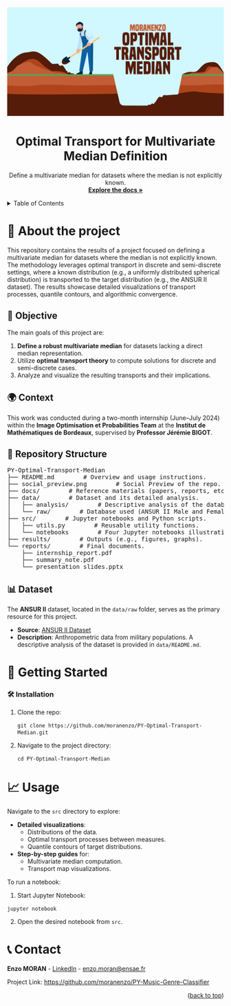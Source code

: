 <a id="readme-top"></a>


<!-- PROJECT LOGO -->
<br />
<div align="center">
  <a href="https://github.com/moranenzo/PY-Optimal-Transport-Median">
    <img src="social_preview.png">
  </a>

<h1 align="center">Optimal Transport for Multivariate Median Definition</h3>

  <p>
    Define a multivariate median for datasets where the median is not explicitly known.
    <br />
    <a href="https://github.com/moranenzo/PY-Optimal-Transport-Median"><strong>Explore the docs »</strong></a>
    <br />
  </p>
</div>


<!-- TABLE OF CONTENTS -->
<details>
  <summary>Table of Contents</summary>
  <ol>
    <li>
      <a href="#about-the-project">📄 About The Project</a>
      <ul>
	<li><a href="#objective">🎯 Objective</a></li>
	<li><a href="#context">🌍 Context</a></li>
        <li><a href="#repository-structure">📁 Repository Structure</a></li>
        <li><a href="#dataset">📊 Dataset</a></li>
      </ul>
    </li>
    <li>
      <a href="#getting-started">🚀 Getting Started</a>
      <ul>
        <li><a href="#installation">🛠️ Installation</a></li>
      </ul>
    </li>
    <li><a href="#usage">📈 Usage</a></li>
    <li><a href="#contact">📞 Contact</a></li>
  </ol>
</details>



<!-- ABOUT THE PROJECT -->
<h1 id="about-the-project">📄 About the project</h1>

<p>
This repository contains the results of a project focused on defining a multivariate median for datasets where the median is not explicitly known. The methodology leverages optimal transport in discrete and semi-discrete settings, where a known distribution (e.g., a uniformly distributed spherical distribution) is transported to the target distribution (e.g., the ANSUR II dataset).
The results showcase detailed visualizations of transport processes, quantile contours, and algorithmic convergence.
</p>


<!-- OBJECTIVE -->
<h2 id="objective">🎯 Objective</h2>
<p>The main goals of this project are:</p>
<ol>
  <li><strong>Define a robust multivariate median</strong> for datasets lacking a direct median representation.</li>
  <li>Utilize <strong>optimal transport theory</strong> to compute solutions for discrete and semi-discrete cases.</li>
  <li>Analyze and visualize the resulting transports and their implications.</li>
</ol>


<!-- CONTEXT -->
<h2 id="context">🌍 Context</h2>
<p>
This work was conducted during a two-month internship (June–July 2024) within the <strong>Image Optimisation et Probabilities Team</strong> at the <strong>Institut de Mathématiques de Bordeaux</strong>, supervised by <strong>Professor Jérémie BIGOT</strong>.
</p>


<!-- REPOSITORY STRUCTURE -->
<h2 id="repository-structure">📁 Repository Structure</h2>
<pre>
PY-Optimal-Transport-Median
├── README.md        # Overview and usage instructions.
├── social_preview.png        # Social Preview of the repo.
├── docs/        # Reference materials (papers, reports, etc.).
├── data/        # Dataset and its detailed analysis.
│   ├── analysis/        # Descriptive analysis of the database variables.
│   └── raw/        # Database used (ANSUR II Male and Female)
├── src/        # Jupyter notebooks and Python scripts.
│   ├── utils.py        # Reusable utility functions.
│   └── notebooks        # Four Jupyter notebooks illustrating key processes.
├── results/        # Outputs (e.g., figures, graphs).
└── reports/        # Final documents.
    ├── internship_report.pdf
    ├── summary_note.pdf
    └── presentation_slides.pptx
</pre>


<!-- DATASET -->
<h2 id="dataset">📊 Dataset</h2>
<p>The <strong>ANSUR II</strong> dataset, located in the <code>data/raw</code> folder, serves as the primary resource for this project.</p>

<ul>
  <li><strong>Source</strong>: <a href="https://www.openicpsr.org/openicpsr/project/120028/version/V1/view">ANSUR II Dataset</a></li>
  <li><strong>Description</strong>: Anthropometric data from military populations. A descriptive analysis of the dataset is provided in <code>data/README.md</code>.</li>
</ul>



<!-- GETTING STARTED -->
<h1 id="getting-started">🚀 Getting Started</h1>


<!-- INSTALLATION -->
<h3 id="installation">🛠️ Installation</h3>
<ol>
  <li>Clone the repo:
    <pre><code>git clone https://github.com/moranenzo/PY-Optimal-Transport-Median.git</code></pre>
  </li>
  <li>Navigate to the project directory:
    <pre><code>cd PY-Optimal-Transport-Median</code></pre>
  </li>
</ol>



<!-- USAGE -->
<h1 id="usage">📈 Usage</h1>
<p>Navigate to the <code>src</code> directory to explore:</p>
<ul>
  <li><strong>Detailed visualizations</strong>:
    <ul>
      <li>Distributions of the data.</li>
      <li>Optimal transport processes between measures.</li>
      <li>Quantile contours of target distributions.</li>
    </ul>
  </li>
  <li><strong>Step-by-step guides</strong> for:
    <ul>
      <li>Multivariate median computation.</li>
      <li>Transport map visualizations.</li>
    </ul>
  </li>
</ul>

<p>To run a notebook:</p>
<ol>
  <li>Start Jupyter Notebook:</li>
</ol>

<pre><code>jupyter notebook
</code></pre>

<ol start="2">
  <li>Open the desired notebook from <code>src</code>.</li>
</ol>



<!-- CONTACT -->
<h1 id="contact">📞 Contact</h1>
<p>
  <strong>Enzo MORAN</strong> - <a href="https://www.linkedin.com/in/moranenzo/" target="_blank">LinkedIn</a> - <a href="mailto:enzo.moran@ensae.fr">enzo.moran@ensae.fr</a></li>
</p>

<p>Project Link: <a href="https://github.com/moranenzo/PY-Music-Genre-Classifier" target="_blank">https://github.com/moranenzo/PY-Music-Genre-Classifier</a></p>



<p align="right">(<a href="#readme-top">back to top</a>)</p>
